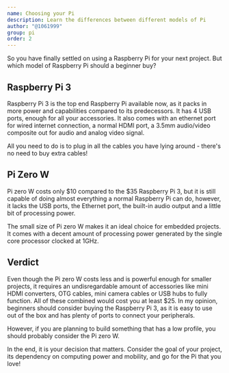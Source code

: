 ```yaml
---
name: Choosing your Pi
description: Learn the differences between different models of Pi
author: "@1061999"
group: pi
order: 2
---
```


So you have finally settled on using a Raspberry Pi for your next project. But which model of Raspberry Pi should a beginner buy?

## Raspberry Pi 3

Raspberry Pi 3 is the top end Raspberry Pi available now, as it packs in more power and capabilities compared to its predecessors. It has 4 USB ports, enough for all your accessories. It also comes with an ethernet port for wired internet connection, a normal HDMI port, a 3.5mm audio/video composite out for audio and analog video signal. 

All you need to do is to plug in all the cables you have lying around - there's no need to buy extra cables!

## Pi Zero W

Pi zero W costs only $10 compared to the $35 Raspberry Pi 3, but it is still capable of doing almost everything a normal Raspberry Pi can do, however, it lacks the USB ports, the Ethernet port, the built-in audio output and a little bit of processing power.

The small size of Pi zero W makes it an ideal choice for embedded projects. It comes with a decent amount of processing power generated by the single core processor clocked at 1GHz. 

## Verdict

Even though the Pi zero W costs less and is powerful enough for smaller projects, it requires an undisregardable amount of accessories like mini HDMI converters, OTG cables, mini camera cables or USB hubs to fully function. All of these combined would cost you at least $25. In my opinion, beginners should consider buying the Raspberry Pi 3, as it is easy to use out of the box and has plenty of ports to connect your peripherals.

However, if you are planning to build something that has a low profile, you should probably consider the Pi zero W. 

In the end, it is your decision that matters. Consider the goal of your project, its dependency on computing power and mobility, and go for the Pi that you love!